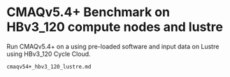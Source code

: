 # CMAQv5.4+ Benchmark on HBv3_120 compute nodes and lustre

Run CMAQv5.4+ on a using pre-loaded software and input data on Lustre using HBv3_120 Cycle Cloud.

```{toctree}
cmaqv54+_hbv3_120_lustre.md

